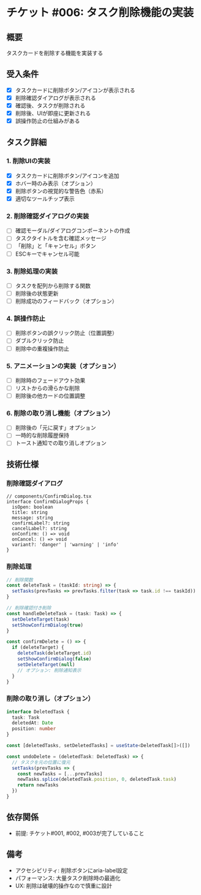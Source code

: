 # チケット #006: タスク削除機能の実装

## 概要
タスクカードを削除する機能を実装する

## 受入条件
- [x] タスクカードに削除ボタン/アイコンが表示される
- [x] 削除確認ダイアログが表示される
- [x] 確認後、タスクが削除される
- [x] 削除後、UIが即座に更新される
- [x] 誤操作防止の仕組みがある

## タスク詳細

### 1. 削除UIの実装
- [x] タスクカードに削除ボタン/アイコンを追加
- [x] ホバー時のみ表示（オプション）
- [x] 削除ボタンの視覚的な警告色（赤系）
- [x] 適切なツールチップ表示

### 2. 削除確認ダイアログの実装
- [ ] 確認モーダル/ダイアログコンポーネントの作成
- [ ] タスクタイトルを含む確認メッセージ
- [ ] 「削除」と「キャンセル」ボタン
- [ ] ESCキーでキャンセル可能

### 3. 削除処理の実装
- [ ] タスクを配列から削除する関数
- [ ] 削除後の状態更新
- [ ] 削除成功のフィードバック（オプション）

### 4. 誤操作防止
- [ ] 削除ボタンの誤クリック防止（位置調整）
- [ ] ダブルクリック防止
- [ ] 削除中の重複操作防止

### 5. アニメーションの実装（オプション）
- [ ] 削除時のフェードアウト効果
- [ ] リストからの滑らかな削除
- [ ] 削除後の他カードの位置調整

### 6. 削除の取り消し機能（オプション）
- [ ] 削除後の「元に戻す」オプション
- [ ] 一時的な削除履歴保持
- [ ] トースト通知での取り消しオプション

## 技術仕様

### 削除確認ダイアログ
```tsx
// components/ConfirmDialog.tsx
interface ConfirmDialogProps {
  isOpen: boolean
  title: string
  message: string
  confirmLabel?: string
  cancelLabel?: string
  onConfirm: () => void
  onCancel: () => void
  variant?: 'danger' | 'warning' | 'info'
}
```

### 削除処理
```typescript
// 削除関数
const deleteTask = (taskId: string) => {
  setTasks(prevTasks => prevTasks.filter(task => task.id !== taskId))
}

// 削除確認付き削除
const handleDeleteTask = (task: Task) => {
  setDeleteTarget(task)
  setShowConfirmDialog(true)
}

const confirmDelete = () => {
  if (deleteTarget) {
    deleteTask(deleteTarget.id)
    setShowConfirmDialog(false)
    setDeleteTarget(null)
    // オプション: 削除通知表示
  }
}
```

### 削除の取り消し（オプション）
```typescript
interface DeletedTask {
  task: Task
  deletedAt: Date
  position: number
}

const [deletedTasks, setDeletedTasks] = useState<DeletedTask[]>([])

const undoDelete = (deletedTask: DeletedTask) => {
  // タスクを元の位置に復元
  setTasks(prevTasks => {
    const newTasks = [...prevTasks]
    newTasks.splice(deletedTask.position, 0, deletedTask.task)
    return newTasks
  })
}
```

## 依存関係
- 前提: チケット#001, #002, #003が完了していること

## 備考
- アクセシビリティ: 削除ボタンにaria-label設定
- パフォーマンス: 大量タスク削除時の最適化
- UX: 削除は破壊的操作なので慎重に設計